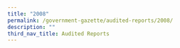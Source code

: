 ```yaml
---
title: "2008"
permalink: /government-gazette/audited-reports/2008/
description: ""
third_nav_title: Audited Reports
---
```

